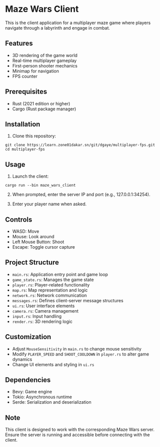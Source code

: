 # Maze Wars Client

This is the client application for a multiplayer maze game where players navigate through a labyrinth and engage in combat.

## Features

- 3D rendering of the game world
- Real-time multiplayer gameplay
- First-person shooter mechanics
- Minimap for navigation
- FPS counter

## Prerequisites

- Rust  (2021 edition or higher)
- Cargo (Rust package manager)

## Installation

1. Clone this repository:

```
git clone https://learn.zone01dakar.sn/git/dgaye/multiplayer-fps.git
cd multiplayer-fps
```

## Usage

1. Launch the client:
```
cargo run --bin maze_wars_client
```

2. When prompted, enter the server IP and port (e.g., 127.0.0.1:34254).

3. Enter your player name when asked.

## Controls

- WASD: Move
- Mouse: Look around
- Left Mouse Button: Shoot
- Escape: Toggle cursor capture

## Project Structure

- `main.rs`: Application entry point and game loop
- `game_state.rs`: Manages the game state
- `player.rs`: Player-related functionality
- `map.rs`: Map representation and logic
- `network.rs`: Network communication
- `messages.rs`: Defines client-server message structures
- `ui.rs`: User interface elements
- `camera.rs`: Camera management
- `input.rs`: Input handling
- `render.rs`: 3D rendering logic

## Customization

- Adjust `MouseSensitivity` in `main.rs` to change mouse sensitivity
- Modify `PLAYER_SPEED` and `SHOOT_COOLDOWN` in `player.rs` to alter game dynamics
- Change UI elements and styling in `ui.rs`

## Dependencies

- Bevy: Game engine
- Tokio: Asynchronous runtime
- Serde: Serialization and deserialization

## Note

This client is designed to work with the corresponding Maze Wars server. Ensure the server is running and accessible before connecting with the client.
